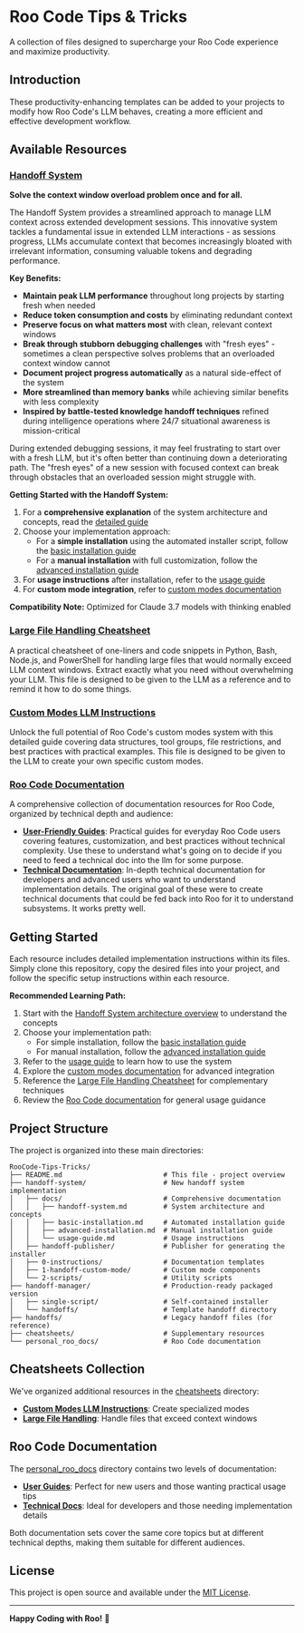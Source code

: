 # Roo Code Tips & Tricks

A collection of files designed to supercharge your Roo Code experience and maximize productivity.

## Introduction

These productivity-enhancing templates can be added to your projects to modify how Roo Code's LLM behaves, creating a more efficient and effective development workflow.

## Available Resources

### [Handoff System](handoff-system/docs/handoff-system.md)
**Solve the context window overload problem once and for all.**

The Handoff System provides a streamlined approach to manage LLM context across extended development sessions. This innovative system tackles a fundamental issue in extended LLM interactions - as sessions progress, LLMs accumulate context that becomes increasingly bloated with irrelevant information, consuming valuable tokens and degrading performance.

**Key Benefits:**
- **Maintain peak LLM performance** throughout long projects by starting fresh when needed
- **Reduce token consumption and costs** by eliminating redundant context
- **Preserve focus on what matters most** with clean, relevant context windows
- **Break through stubborn debugging challenges** with "fresh eyes" - sometimes a clean perspective solves problems that an overloaded context window cannot
- **Document project progress automatically** as a natural side-effect of the system
- **More streamlined than memory banks** while achieving similar benefits with less complexity
- **Inspired by battle-tested knowledge handoff techniques** refined during intelligence operations where 24/7 situational awareness is mission-critical

During extended debugging sessions, it may feel frustrating to start over with a fresh LLM, but it's often better than continuing down a deteriorating path. The "fresh eyes" of a new session with focused context can break through obstacles that an overloaded session might struggle with.

**Getting Started with the Handoff System:**
1. For a **comprehensive explanation** of the system architecture and concepts, read the [detailed guide](handoff-system/docs/handoff-system.md)
2. Choose your implementation approach:
   - For a **simple installation** using the automated installer script, follow the [basic installation guide](handoff-system/docs/basic-installation.md)
   - For a **manual installation** with full customization, follow the [advanced installation guide](handoff-system/docs/advanced-installation.md)
3. For **usage instructions** after installation, refer to the [usage guide](handoff-system/docs/usage-guide.md)
4. For **custom mode integration**, refer to [custom modes documentation](cheatsheets/custom-modes-llm-instruction.md)

**Compatibility Note:** Optimized for Claude 3.7 models with thinking enabled

### [Large File Handling Cheatsheet](cheatsheets/llm-large-file-cheatsheet.md)
A practical cheatsheet of one-liners and code snippets in Python, Bash, Node.js, and PowerShell for handling large files that would normally exceed LLM context windows. Extract exactly what you need without overwhelming your LLM. This file is designed to be given to the LLM as a reference and to remind it how to do some things.

### [Custom Modes LLM Instructions](cheatsheets/custom-modes-llm-instruction.md)
Unlock the full potential of Roo Code's custom modes system with this detailed guide covering data structures, tool groups, file restrictions, and best practices with practical examples. This file is designed to be given to the LLM to create your own specific custom modes.

### [Roo Code Documentation](personal_roo_docs/)
A comprehensive collection of documentation resources for Roo Code, organized by technical depth and audience:

- **[User-Friendly Guides](personal_roo_docs/normal/)**: Practical guides for everyday Roo Code users covering features, customization, and best practices without technical complexity. Use these to understand what's going on to decide if you need to feed a technical doc into the llm for some purpose. 
- **[Technical Documentation](personal_roo_docs/technical/)**: In-depth technical documentation for developers and advanced users who want to understand implementation details. The original goal of these were to create technical documents that could be fed back into Roo for it to understand subsystems. It works pretty well. 


## Getting Started

Each resource includes detailed implementation instructions within its files. Simply clone this repository, copy the desired files into your project, and follow the specific setup instructions within each resource.

**Recommended Learning Path:**
1. Start with the [Handoff System architecture overview](handoff-system/docs/handoff-system.md) to understand the concepts
2. Choose your implementation path:
   - For simple installation, follow the [basic installation guide](handoff-system/docs/basic-installation.md)
   - For manual installation, follow the [advanced installation guide](handoff-system/docs/advanced-installation.md)
3. Refer to the [usage guide](handoff-system/docs/usage-guide.md) to learn how to use the system
4. Explore the [custom modes documentation](cheatsheets/custom-modes-llm-instruction.md) for advanced integration
5. Reference the [Large File Handling Cheatsheet](cheatsheets/llm-large-file-cheatsheet.md) for complementary techniques
6. Review the [Roo Code documentation](personal_roo_docs/) for general usage guidance

## Project Structure

The project is organized into these main directories:

```
RooCode-Tips-Tricks/
├── README.md                         # This file - project overview
├── handoff-system/                   # New handoff system implementation
│   ├── docs/                         # Comprehensive documentation
│   │   ├── handoff-system.md         # System architecture and concepts
│   │   ├── basic-installation.md     # Automated installation guide
│   │   ├── advanced-installation.md  # Manual installation guide
│   │   └── usage-guide.md            # Usage instructions
│   ├── handoff-publisher/            # Publisher for generating the installer
│   ├── 0-instructions/               # Documentation templates
│   ├── 1-handoff-custom-mode/        # Custom mode components
│   └── 2-scripts/                    # Utility scripts
├── handoff-manager/                  # Production-ready packaged version
│   ├── single-script/                # Self-contained installer
│   └── handoffs/                     # Template handoff directory
├── handoffs/                         # Legacy handoff files (for reference)
├── cheatsheets/                      # Supplementary resources
└── personal_roo_docs/                # Roo Code documentation
```

## Cheatsheets Collection

We've organized additional resources in the [cheatsheets](cheatsheets/) directory:

- **[Custom Modes LLM Instructions](cheatsheets/custom-modes-llm-instruction.md)**: Create specialized modes
- **[Large File Handling](cheatsheets/llm-large-file-cheatsheet.md)**: Handle files that exceed context windows

## Roo Code Documentation

The [personal_roo_docs](personal_roo_docs/) directory contains two levels of documentation:

- **[User Guides](personal_roo_docs/normal/)**: Perfect for new users and those wanting practical usage tips
- **[Technical Docs](personal_roo_docs/technical/)**: Ideal for developers and those needing implementation details

Both documentation sets cover the same core topics but at different technical depths, making them suitable for different audiences.

## License

This project is open source and available under the [MIT License](LICENSE).

---

**Happy Coding with Roo!** 🐨
